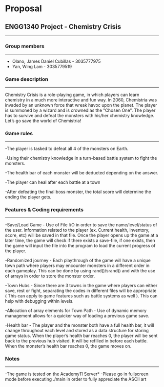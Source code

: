 # Proposal
## ENGG1340 Project - Chemistry Crisis
***
### Group members
---
- Olano, James Daniel Cubillas - 3035777975
- Yan, Wing Lam - 3035779519

### Game description
--- 
Chemistry Crisis is a role-playing game, in which players can learn chemistry in a much more interactive and fun way. In 2060, Chemistria was invaded by an unknown force that wreak havoc upon the planet. The player is summoned by a wizard and is crowned as the "Chosen One". The player has to survive and defeat the monsters with his/her chemistry knowledge. Let’s go save the world of Chemistria!

### Game rules
---
-The player is tasked to defeat all 4 of the monsters on Earth.

-Using their chemistry knowledge in a turn-based battle system to fight the monsters.

-The health bar of each monster will be deducted depending on the answer.

-The player can heal after each battle at a town

-After defeating the final boss monster, the total score will determine the ending the player gets.

### Features & Coding requirements
---
-Save/Load Game - Use of File I/O in order to save the name/level/status of the user. Information related to the player (ex. Current health, inventory, score, etc) will be saved in that file. Once the player opens up the game at a later time, the game will check if there exists a save-file, if one exists, then the game will input the file into the program to load the current progress of the player. 

-Randomized journey - Each playthrough of the game will have a unique town path where players may encounter monsters in a different order in each gameplay. This can be done by using rand()/srand() and with the use of arrays in order to store the monster order.

-Town Hubs - Since there are 3 towns in the game where players can either save, rest or fight, separating the codes in different files will be appropriate ( This can apply to game features such as battle systems as well ). This can help with debugging within levels.

-Allocation of array elements for Town Path - Use of dynamic memory management allows for a quicker way of loading a previous game save.

-Health bar - The player and the monster both have a full health bar, it will change throughout each level and stored as a data structure for storing game status. When the player’s health bar reaches 0, the player will be sent back to the previous hub visited. It will be refilled in before each battle. When the monster’s health bar reaches 0, the game moves on. 

### Notes
---
-The game is tested on the Academy11 Server*
-Please go in fullscreen mode before executing ./main in order to fully appreciate the ASCII art
